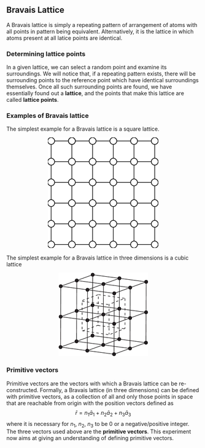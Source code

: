 ## Bravais Lattice
A Bravais lattice is simply a repeating pattern of arrangement of atoms with all points in pattern being equivalent. Alternatively, it is the lattice in which atoms present at all latice points are identical.
### Determining lattice points
In a given lattice, we can select a random point and examine its surroundings. We will notice that, if a repeating pattern exists, there will be surrounding points to the reference point which have identical surroundings themselves. Once all such surrounding points are found, we have essentially found out a **lattice**, and the points that make this lattice are called **lattice points**.
### Examples of Bravais lattice
The simplest example for a Bravais lattice is a square lattice.
<p align="center">
  <img src="./images/square-lattice.png" alt="Square Lattice"/>
</p>
The simplest example for a Bravais lattice in three dimensions is a cubic lattice
<p align="center">
  <img src="./images/cubic-lattice.png" alt="Cubic Lattice"/>
</p>

### Primitive vectors
Primitive vectors are the vectors with which a Bravais lattice can be re-constructed. Formally, a Bravais lattice (in three dimensions) can be defined with primitive vectors, as a collection of all and only those points in space that are reachable from origin with the position vectors defined as
$$\bar r = n_{1}\bar a_{1} + n_{2}\bar a_{2} + n_{3}\bar a_{3}$$
where it is necessary for $n_{1}$, $n_{2}$, $n_{3}$ to be $0$ or a negative/positive integer. The three vectors used above are the **primitive vectors**.
This experiment now aims at giving an understanding of defining primitive vectors.

